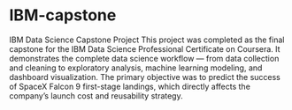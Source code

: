 # IBM-capstone
IBM Data Science Capstone Project
This project was completed as the final capstone for the IBM Data Science Professional Certificate on Coursera.
It demonstrates the complete data science workflow — from data collection and cleaning to exploratory analysis, machine learning modeling, and dashboard visualization.
The primary objective was to predict the success of SpaceX Falcon 9 first-stage landings, which directly affects the company’s launch cost and reusability strategy.

